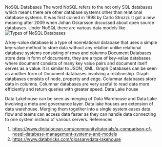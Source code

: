 NoSQL Databases
The word NoSQL refers to the not only SQL databases which means there are other database systems other than relational database systems. It was first coined in 1998 by Carlo Strozzi. It got a new meaning after 2009 when Johan Oskarsson discussed about open source databases.
Under NoSQL there are various data models like 
![Types of NoSQL Databases](https://abcloudz.com/wp-content/uploads/2021/01/NoSQL.png?x12144)
                   
A key-value database is a type of nonrelational database that uses a simple key-value method to store data without any relation unlike relational database systems consisting of rows and columns
Document Databases store data in form of documents, they are a type of key-value databases where document consists of many key value pairs and document itself serves as a value. It is similar to JSON, XML.
Graph Databases can be seen as another form of Document databases involving a relationship. Graph databases consists of node, property and edge.
Columnar databases store data in columns. Columnar databases are very useful to read data more efficiently and return queries with greater speed.
Data Lake house
                  

Data Lakehouse can be seen as merging of Data Warehouse and Data Lake involving a meta and governance layer.
Data lake houses are extension of data warehouse. Merging them together into a single system eases data flow and teams can access data faster as they can handle data connecting to one system instead of various servers. 
References
1.	https://www.digitalocean.com/community/tutorials/a-comparison-of-nosql-database-management-systems-and-models
2.	https://www.databricks.com/glossary/data-lakehouse
